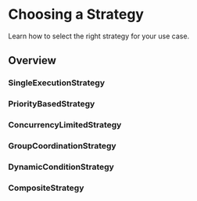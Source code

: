 # Choosing a Strategy

Learn how to select the right strategy for your use case.

## Overview

### SingleExecutionStrategy

### PriorityBasedStrategy

### ConcurrencyLimitedStrategy

### GroupCoordinationStrategy

### DynamicConditionStrategy

### CompositeStrategy